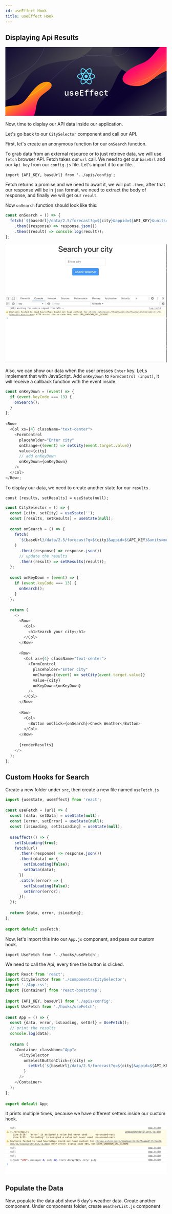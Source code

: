 ```yaml
---
id: useEffect Hook
title: useEffect Hook
---
```


## Displaying Api Results

![img](../static/img/useeffect-hook.jpg)

Now, time to display our API data inside our application.

Let's go back to our `CitySelector` component and call our API.

First, let's create an anonymous function for our `onSearch` function.

To grab data from an external resource or to just retrieve data, we will use `fetch` browser API. Fetch takes our `url` call. We need to get our `baseUrl` and our `Api key` from our `config.js` file. Let's import it to our file.

`import {API_KEY, baseUrl} from '../apis/config';`

Fetch returns a promise and we need to await it, we will put `.then`, after that our response will be in `json` format, we need to extract the body of response, and finally we will get our `result`.

Now `onSearch` function should look like this:

```javascript
const onSearch = () => {
  fetch(`${baseUrl}/data/2.5/forecast?q=${city}&appid=${API_KEY}&units=metric`)
    .then((response) => response.json())
    .then((result) => console.log(result));
};
```

![api call](../static/img/api.gif)

Also, we can show our data when the user presses `Enter` key. Let;s implement that with JavaScript.
Add `onKeyDown` to `FormControl (input)`, it will receive a callback function with the event inside.

```javascript
const onKeyDown = (event) => {
  if (event.keyCode === 13) {
    onSearch();
  }
};

<Row>
  <Col xs={4} className="text-center">
    <FormControl
      placeholder="Enter city"
      onChange={(event) => setCity(event.target.value)}
      value={city}
      // add onKeyDown
      onKeyDown={onKeyDown}
    />
  </Col>
</Row>;
```

To display our data, we need to create another state for our `results.`

`const [results, setResults] = useState(null);`

```javascript
const CitySelector = () => {
  const [city, setCity] = useState('');
  const [results, setResults] = useState(null);

  const onSearch = () => {
    fetch(
      `${baseUrl}/data/2.5/forecast?q=${city}&appid=${API_KEY}&units=metric`
    )
      .then((response) => response.json())
      // update the results
      .then((result) => setResults(result));
  };

  const onKeyDown = (event) => {
    if (event.keyCode === 13) {
      onSearch();
    }
  };

  return (
    <>
      <Row>
        <Col>
          <h1>Search your city</h1>
        </Col>
      </Row>

      <Row>
        <Col xs={4} className="text-center">
          <FormControl
            placeholder="Enter city"
            onChange={(event) => setCity(event.target.value)}
            value={city}
            onKeyDown={onKeyDown}
          />
        </Col>
      </Row>

      <Row>
        <Col>
          <Button onClick={onSearch}>Check Weather</Button>
        </Col>
      </Row>

      {renderResults}
    </>
  );
};
```

## Custom Hooks for Search

Create a new folder under `src`, then create a new file named `useFetch.js`

```javascript
import {useState, useEffect} from 'react';

const useFetch = (url) => {
  const [data, setData] = useState(null);
  const [error, setError] = useState(null);
  const [isLoading, setIsLoading] = useState(null);

  useEffect(() => {
    setIsLoading(true);
    fetch(url)
      .then((response) => response.json())
      .then((data) => {
        setIsLoading(false);
        setData(data);
      })
      .catch((error) => {
        setIsLoading(false);
        setError(error);
      });
  });

  return {data, error, isLoading};
};

export default useFetch;
```

Now, let's import this into our `App.js` component, and pass our custom hook.

`import UseFetch from '../hooks/useFetch';`

We need to call the Api, every time the button is clicked.

```javascript
import React from 'react';
import CitySelector from './components/CitySelector';
import './App.css';
import {Container} from 'react-bootstrap';

import {API_KEY, baseUrl} from './apis/config';
import UseFetch from './hooks/useFetch';

const App = () => {
  const {data, error, isLoading, setUrl} = UseFetch();
  // print the results
  console.log(data);

  return (
    <Container className="App">
      <CitySelector
        onSelectButtonClick={(city) =>
          setUrl(`${baseUrl}/data/2.5/forecast?q=${city}&appid=${API_KEY}`)
        }
      />
    </Container>
  );
};

export default App;
```

It prints multiple times, because we have different setters inside our custom hook.

![img](../static/img/app1.png)

## Populate the Data

Now, populate the data abd show 5 day's weather data. Create another component. Under components folder, create `WeatherList.js` component